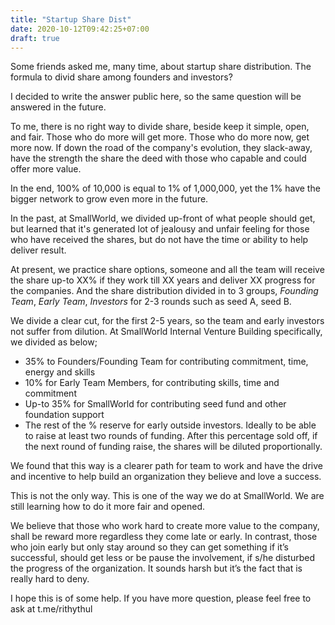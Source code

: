 ```yaml
---
title: "Startup Share Dist"
date: 2020-10-12T09:42:25+07:00
draft: true
---
```


Some friends asked me, many time, about startup share distribution. The formula to divid share among founders and investors? 

I decided to write the answer public here, so the same question will be answered in the future. 

To me, there is no right way to divide share, beside keep it simple, open, and fair. Those who do more will get more. Those who do more now, get more now. If down the road of the company's evolution, they slack-away, have the strength the share the deed with those who capable and could offer more value. 

In the end, 100% of 10,000 is equal to 1% of 1,000,000, yet the 1% have the bigger network to grow even more in the future. 

In the past, at SmallWorld, we divided up-front of what people should get, but learned that it's generated lot of jealousy and unfair feeling for those who have received the shares, but do not have the time or ability to help deliver result. 

At present, we practice share options, someone and all the team will receive the share up-to XX% if they work till XX years and deliver XX progress for the companies. And the share distribution divided in to 3 groups, *Founding Team*, *Early Team*, *Investors* for 2-3 rounds such as seed A, seed B.

We divide a clear cut, for the first 2-5 years, so the team and early investors not suffer from dilution.  At SmallWorld Internal Venture Building specifically, we divided as below;
- 35% to Founders/Founding Team for contributing commitment, time, energy and skills
- 10% for Early Team Members, for contributing skills, time and commitment
- Up-to 35% for SmallWorld for contributing seed fund and other foundation support
- The rest of the % reserve for early outside investors. Ideally to be able to raise at least two rounds of funding. After this percentage sold off, if the next round of funding raise, the shares will be diluted proportionally.

We found that this way is a clearer path for team to work and have the drive and incentive to help build an organization they believe and love a success. 

This is not the only way. This is one of the way we do at SmallWorld. We are still learning how to do it more fair and opened. 

We believe that those who work hard to create more value to the company, shall be reward more regardless they come late or early. In contrast, those who join early but only stay around so they can get something if it’s successful, should get less or be pause the involvement, if s/he disturbed the progress of the organization. It sounds harsh but it’s the fact that is really hard to deny. 

I hope this is of some help. If you have more question, please feel free to ask at t.me/rithythul